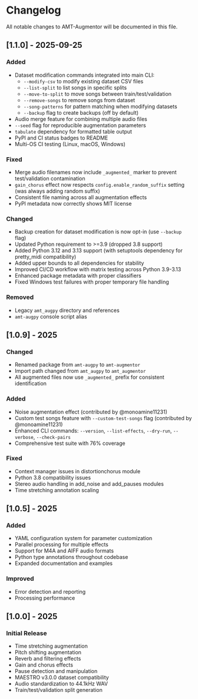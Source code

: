 # Changelog

All notable changes to AMT-Augmentor will be documented in this file.

## [1.1.0] - 2025-09-25

### Added
- Dataset modification commands integrated into main CLI:
  - `--modify-csv` to modify existing dataset CSV files
  - `--list-split` to list songs in specific splits
  - `--move-to-split` to move songs between train/test/validation
  - `--remove-songs` to remove songs from dataset
  - `--song-patterns` for pattern matching when modifying datasets
  - `--backup` flag to create backups (off by default)
- Audio merge feature for combining multiple audio files
- `--seed` flag for reproducible augmentation parameters
- `tabulate` dependency for formatted table output
- PyPI and CI status badges to README
- Multi-OS CI testing (Linux, macOS, Windows)

### Fixed
- Merge audio filenames now include `_augmented_` marker to prevent test/validation contamination
- `gain_chorus` effect now respects `config.enable_random_suffix` setting (was always adding random suffix)
- Consistent file naming across all augmentation effects
- PyPI metadata now correctly shows MIT license

### Changed
- Backup creation for dataset modification is now opt-in (use `--backup` flag)
- Updated Python requirement to >=3.9 (dropped 3.8 support)
- Added Python 3.12 and 3.13 support (with setuptools dependency for pretty_midi compatibility)
- Added upper bounds to all dependencies for stability
- Improved CI/CD workflow with matrix testing across Python 3.9-3.13
- Enhanced package metadata with proper classifiers
- Fixed Windows test failures with proper temporary file handling

### Removed
- Legacy `amt_augpy` directory and references
- `amt-augpy` console script alias

## [1.0.9] - 2025

### Changed
- Renamed package from `amt-augpy` to `amt-augmentor`
- Import path changed from `amt_augpy` to `amt_augmentor`
- All augmented files now use `_augmented_` prefix for consistent identification

### Added
- Noise augmentation effect (contributed by @monoamine11231)
- Custom test songs feature with `--custom-test-songs` flag (contributed by @monoamine11231)
- Enhanced CLI commands: `--version`, `--list-effects`, `--dry-run`, `--verbose`, `--check-pairs`
- Comprehensive test suite with 76% coverage

### Fixed
- Context manager issues in distortionchorus module
- Python 3.8 compatibility issues
- Stereo audio handling in add_noise and add_pauses modules
- Time stretching annotation scaling

## [1.0.5] - 2025

### Added
- YAML configuration system for parameter customization
- Parallel processing for multiple effects
- Support for M4A and AIFF audio formats
- Python type annotations throughout codebase
- Expanded documentation and examples

### Improved
- Error detection and reporting
- Processing performance

## [1.0.0] - 2025

### Initial Release
- Time stretching augmentation
- Pitch shifting augmentation
- Reverb and filtering effects
- Gain and chorus effects
- Pause detection and manipulation
- MAESTRO v3.0.0 dataset compatibility
- Audio standardization to 44.1kHz WAV
- Train/test/validation split generation